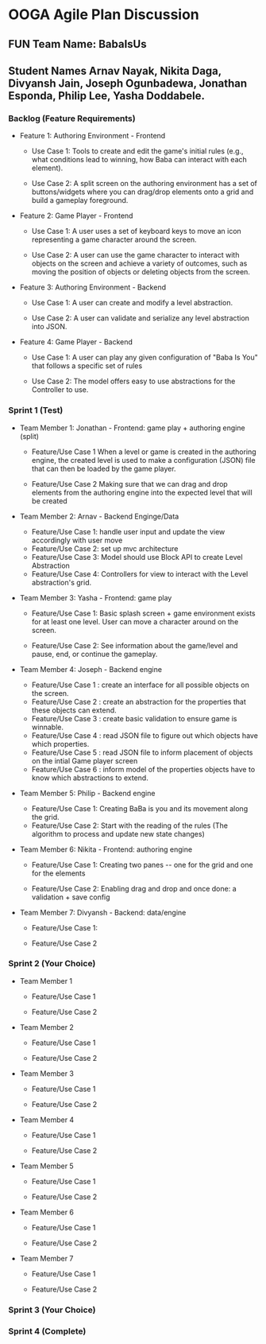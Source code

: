 # OOGA Agile Plan Discussion

## FUN Team Name: BabaIsUs

## Student Names Arnav Nayak, Nikita Daga, Divyansh Jain, Joseph Ogunbadewa, Jonathan Esponda, Philip Lee, Yasha Doddabele.

### Backlog (Feature Requirements)

* Feature 1: Authoring Environment - Frontend

    * Use Case 1: Tools to create and edit the game's initial rules (e.g., what conditions lead to
      winning,
      how Baba can interact with each element).

    * Use Case 2: A split screen on the authoring environment has a set of buttons/widgets where you
      can
      drag/drop elements onto a grid and build a gameplay foreground.


* Feature 2: Game Player - Frontend

    * Use Case 1: A user uses a set of keyboard keys to move an icon representing a game character
      around the screen.

    * Use Case 2: A user can use the game character to interact with objects on the screen and
      achieve
      a variety of outcomes, such as moving the position of objects or deleting objects from the
      screen.


* Feature 3: Authoring Environment - Backend

    * Use Case 1: A user can create and modify a level abstraction.

    * Use Case 2: A user can validate and serialize any level abstraction into JSON.


* Feature 4: Game Player - Backend

    * Use Case 1: A user can play any given configuration of "Baba Is You" that follows a specific
      set of rules

    * Use Case 2: The model offers easy to use abstractions for the Controller to use.

### Sprint 1 (Test)

* Team Member 1: Jonathan - Frontend: game play + authoring engine (split)
    * Feature/Use Case 1 When a level or game is created in the authoring engine, the created level
      is used to make a configuration (JSON) file that can then be loaded by the game player.

    * Feature/Use Case 2 Making sure that we can drag and drop elements from the authoring engine
      into the expected level that will be created

* Team Member 2: Arnav - Backend Enginge/Data
    * Feature/Use Case 1: handle user input and update the view accordingly with user move
    * Feature/Use Case 2: set up mvc architecture
    * Feature/Use Case 3: Model should use Block API to create Level Abstraction
    * Feature/Use Case 4: Controllers for view to interact with the Level abstraction's grid.

* Team Member 3: Yasha - Frontend: game play
    * Feature/Use Case 1: Basic splash screen + game environment exists for at least one level. User
      can move a character around on the screen.

    * Feature/Use Case 2: See information about the game/level and pause, end, or continue the
      gameplay.

* Team Member 4: Joseph - Backend engine
    * Feature/Use Case 1 : create an interface for all possible objects on the screen.
    * Feature/Use Case 2 : create an abstraction for the properties that these objects can extend.
    * Feature/Use Case 3 : create basic validation to ensure game is winnable.
    * Feature/Use Case 4 : read JSON file to figure out which objects have which properties.
    * Feature/Use Case 5 : read JSON file to inform placement of objects on the intial Game player
      screen
    * Feature/Use Case 6 : inform model of the properties objects have to know which abstractions to
      extend.

* Team Member 5: Philip - Backend engine
    * Feature/Use Case 1: Creating BaBa is you and its movement along the grid.
    * Feature/Use Case 2: Start with the reading of the rules (The algorithm to process and update
      new state changes)

* Team Member 6: Nikita - Frontend: authoring engine
    * Feature/Use Case 1: Creating two panes -- one for the grid and one for the elements

    * Feature/Use Case 2: Enabling drag and drop and once done: a validation + save config

* Team Member 7: Divyansh - Backend: data/engine
    * Feature/Use Case 1:

    * Feature/Use Case 2

### Sprint 2 (Your Choice)

* Team Member 1
    * Feature/Use Case 1

    * Feature/Use Case 2

* Team Member 2
    * Feature/Use Case 1

    * Feature/Use Case 2

* Team Member 3
    * Feature/Use Case 1

    * Feature/Use Case 2

* Team Member 4
    * Feature/Use Case 1

    * Feature/Use Case 2

* Team Member 5
    * Feature/Use Case 1

    * Feature/Use Case 2

* Team Member 6
    * Feature/Use Case 1

    * Feature/Use Case 2

* Team Member 7
    * Feature/Use Case 1

    * Feature/Use Case 2

### Sprint 3 (Your Choice)

### Sprint 4 (Complete)
